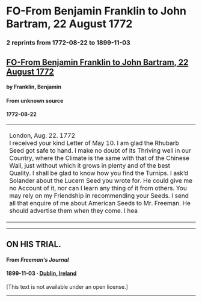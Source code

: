 
# FO-From Benjamin Franklin to John Bartram, 22 August 1772

### 2 reprints from 1772-08-22 to 1899-11-03

## [FO-From Benjamin Franklin to John Bartram, 22 August 1772](https://founders.archives.gov/documents/Franklin/01-19-02-0172)

#### by Franklin, Benjamin

#### From unknown source

#### 1772-08-22

<table style="width: 100%;"><tr><td style="width: 50%">

  
London, Aug. 22. 1772  
I received your kind Letter of May 10. I am glad the Rhubarb Seed got safe to hand. I make no doubt of its Thriving well in our Country, where the Climate is the same with that of the Chinese Wall, just without which it grows in plenty and of the best Quality. I shall be glad to know how you find the Turnips. I ask’d Solander about the Lucern Seed you wrote for. He could give me no Account of it, nor can I learn any thing of it from others. You may rely on my Friendship in recommending your Seeds. I send all that enquire of me about American Seeds to Mr. Freeman. He should advertise them when they come. I hea
</td></tr></table>

---

## ON HIS TRIAL.

#### From _Freeman's Journal_

#### 1899-11-03 &middot; [Dublin, Ireland](http://dbpedia.org/resource/Dublin)

[This text is not available under an open license.]

---

